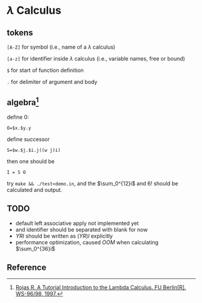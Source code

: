 # $\lambda$ Calculus
## tokens
`[A-Z]` for symbol (i.e., name of a $\lambda$ calculus)

`[a-z]` for identifier inside $\lambda$ calculus (i.e., variable names, free or bound)

`$` for start of function definition

`.` for delimiter of argument and body

## algebra[^1]
define $0$:
```
O=$x.$y.y
```

define successor
```
S=$w.$j.$i.j((w j)i)
```
then one should be
```
I = S O
```
try `make && ./test<demo.in`, and the $\sum_0^{12}i$ and $6!$ should be calculated and output.
## TODO
- default left associative apply not implemented yet
- and identifier should be separated with blank for now
- $Y R I$ should be written as $(Y R) I$ explicitly
- performance optimization, caused *OOM* when calculating $\sum_0^{36}i$

## Reference
[^1]: [Rojas R. A Tutorial Introduction to the Lambda Calculus. FU Berlin[R]. WS-96/98, 1997.](https://personal.utdallas.edu/~gupta/courses/apl/lambda.pdf)